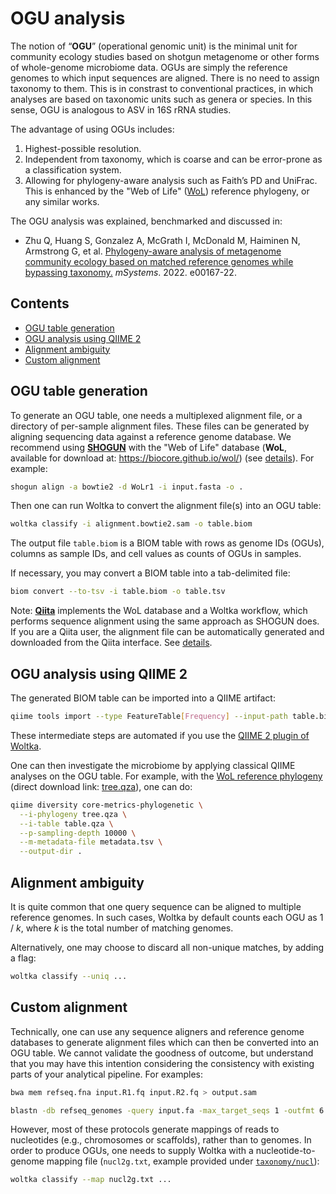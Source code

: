 # OGU analysis

The notion of “**OGU**” (operational genomic unit) is the minimal unit for community ecology studies based on shotgun metagenome or other forms of whole-genome microbiome data. OGUs are simply the reference genomes to which input sequences are aligned. There is no need to assign taxonomy to them. This is in constrast to conventional practices, in which analyses are based on taxonomic units such as genera or species. In this sense, OGU is analogous to ASV in 16S rRNA studies.

The advantage of using OGUs includes:

1. Highest-possible resolution.
2. Independent from taxonomy, which is coarse and can be error-prone as a classification system.
3. Allowing for phylogeny-aware analysis such as Faith’s PD and UniFrac. This is enhanced by the "Web of Life" ([WoL](https://biocore.github.io/wol/)) reference phylogeny, or any similar works.

The OGU analysis was explained, benchmarked and discussed in:

- Zhu Q, Huang S, Gonzalez A, McGrath I, McDonald M, Haiminen N, Armstrong G, et al. [Phylogeny-aware analysis of metagenome community ecology based on matched reference genomes while bypassing taxonomy.](https://journals.asm.org/doi/10.1128/msystems.00167-22) _mSystems_. 2022. e00167-22.



## Contents

- [OGU table generation](#ogu-table-generation)
- [OGU analysis using QIIME 2](#ogu-analysis-using-qiime-2)
- [Alignment ambiguity](#alignment-ambiguity)
- [Custom alignment](#custom-alignment)


## OGU table generation

To generate an OGU table, one needs a multiplexed alignment file, or a directory of per-sample alignment files. These files can be generated by aligning sequencing data against a reference genome database. We recommend using [**SHOGUN**](https://github.com/knights-lab/SHOGUN) with the "Web of Life" database (**WoL**, available for download at: https://biocore.github.io/wol/) (see [details](wol.md)). For example:

```bash
shogun align -a bowtie2 -d WoLr1 -i input.fasta -o .
```

Then one can run Woltka to convert the alignment file(s) into an OGU table:

```bash
woltka classify -i alignment.bowtie2.sam -o table.biom
```

The output file `table.biom` is a BIOM table with rows as genome IDs (OGUs), columns as sample IDs, and cell values as counts of OGUs in samples.

If necessary, you may convert a BIOM table into a tab-delimited file:

```bash
biom convert --to-tsv -i table.biom -o table.tsv
```

Note: [**Qiita**](https://qiita.ucsd.edu/) implements the WoL database and a Woltka workflow, which performs sequence alignment using the same approach as SHOGUN does. If you are a Qiita user, the alignment file can be automatically generated and downloaded from the Qiita interface. See [details](qiita.md).

## OGU analysis using QIIME 2

The generated BIOM table can be imported into a QIIME artifact:

```bash
qiime tools import --type FeatureTable[Frequency] --input-path table.biom --output-path table.qza
```

These intermediate steps are automated if you use the [QIIME 2 plugin of Woltka](woltka/q2).

One can then investigate the microbiome by applying classical QIIME analyses on the OGU table. For example, with the [WoL reference phylogeny](https://biocore.github.io/wol/) (direct download link: [tree.qza](https://biocore.github.io/wol/data/trees/tree.qza)), one can do:

```bash
qiime diversity core-metrics-phylogenetic \
  --i-phylogeny tree.qza \
  --i-table table.qza \
  --p-sampling-depth 10000 \
  --m-metadata-file metadata.tsv \
  --output-dir .
```

## Alignment ambiguity

It is quite common that one query sequence can be aligned to multiple reference genomes. In such cases, Woltka by default counts each OGU as 1 / _k_, where _k_ is the total number of matching genomes.

Alternatively, one may choose to discard all non-unique matches, by adding a flag:

```bash
woltka classify --uniq ...
```

## Custom alignment

Technically, one can use any sequence aligners and reference genome databases to generate alignment files which can then be converted into an OGU table. We cannot validate the goodness of outcome, but understand that you may have this intention considering the consistency with existing parts of your analytical pipeline. For examples:

```bash
bwa mem refseq.fna input.R1.fq input.R2.fq > output.sam
```

```bash
blastn -db refseq_genomes -query input.fa -max_target_seqs 1 -outfmt 6 -out output.txt
```

However, most of these protocols generate mappings of reads to nucleotides (e.g., chromosomes or scaffolds), rather than to genomes. In order to produce OGUs, one needs to supply Woltka with a nucleotide-to-genome mapping file (`nucl2g.txt`, example provided under [`taxonomy/nucl`](woltka/tests/data/taxonomy/nucl)):

```bash
woltka classify --map nucl2g.txt ...
```
